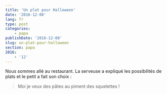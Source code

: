 ```yaml
---
title: 'Un plat pour Halloween'
date: '2016-12-08'
lang: fr
type: post
categories:
    - papa
publishDate: '2016-12-08'
slug: un-plat-pour-halloween
section: papa
2016:
    - '12'
---
```


Nous sommes allé au restaurant. La serveuse a expliqué les possibilités de plats et le petit a fait son choix :

> Moi je veux des pâtes au piment des squelettes !